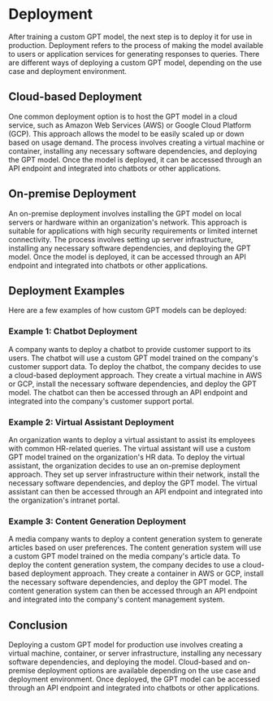 # Deployment

After training a custom GPT model, the next step is to deploy it for use in production. Deployment refers to the process of making the model available to users or application services for generating responses to queries. There are different ways of deploying a custom GPT model, depending on the use case and deployment environment.

## Cloud-based Deployment

One common deployment option is to host the GPT model in a cloud service, such as Amazon Web Services (AWS) or Google Cloud Platform (GCP). This approach allows the model to be easily scaled up or down based on usage demand. The process involves creating a virtual machine or container, installing any necessary software dependencies, and deploying the GPT model. Once the model is deployed, it can be accessed through an API endpoint and integrated into chatbots or other applications.

## On-premise Deployment

An on-premise deployment involves installing the GPT model on local servers or hardware within an organization's network. This approach is suitable for applications with high security requirements or limited internet connectivity. The process involves setting up server infrastructure, installing any necessary software dependencies, and deploying the GPT model. Once the model is deployed, it can be accessed through an API endpoint and integrated into chatbots or other applications.

## Deployment Examples

Here are a few examples of how custom GPT models can be deployed:

### Example 1: Chatbot Deployment

A company wants to deploy a chatbot to provide customer support to its users. The chatbot will use a custom GPT model trained on the company's customer support data. To deploy the chatbot, the company decides to use a cloud-based deployment approach. They create a virtual machine in AWS or GCP, install the necessary software dependencies, and deploy the GPT model. The chatbot can then be accessed through an API endpoint and integrated into the company's customer support portal.

### Example 2: Virtual Assistant Deployment

An organization wants to deploy a virtual assistant to assist its employees with common HR-related queries. The virtual assistant will use a custom GPT model trained on the organization's HR data. To deploy the virtual assistant, the organization decides to use an on-premise deployment approach. They set up server infrastructure within their network, install the necessary software dependencies, and deploy the GPT model. The virtual assistant can then be accessed through an API endpoint and integrated into the organization's intranet portal.

### Example 3: Content Generation Deployment

A media company wants to deploy a content generation system to generate articles based on user preferences. The content generation system will use a custom GPT model trained on the media company's article data. To deploy the content generation system, the company decides to use a cloud-based deployment approach. They create a container in AWS or GCP, install the necessary software dependencies, and deploy the GPT model. The content generation system can then be accessed through an API endpoint and integrated into the company's content management system.

## Conclusion

Deploying a custom GPT model for production use involves creating a virtual machine, container, or server infrastructure, installing any necessary software dependencies, and deploying the model. Cloud-based and on-premise deployment options are available depending on the use case and deployment environment. Once deployed, the GPT model can be accessed through an API endpoint and integrated into chatbots or other applications.
